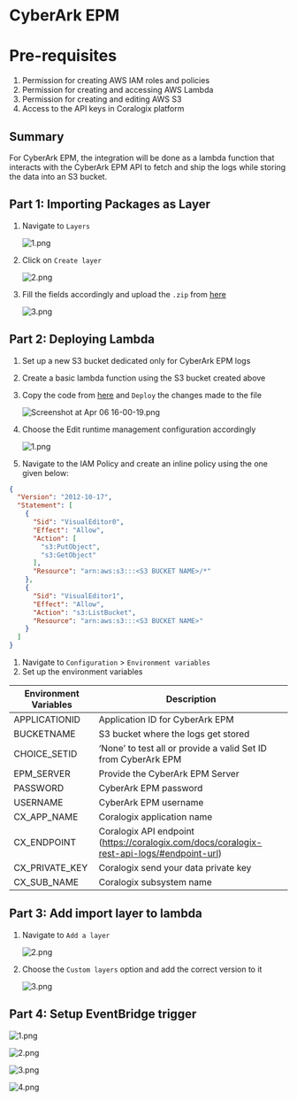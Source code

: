 # CyberArk EPM

# Pre-requisites

1. Permission for creating AWS IAM roles and policies
2. Permission for creating and accessing AWS Lambda
3. Permission for creating and editing AWS S3
4. Access to the API keys in Coralogix platform

## Summary

For CyberArk EPM, the integration will be done as a lambda function that interacts with the CyberArk EPM API to fetch
and ship the logs while storing the data into an S3 bucket.

## Part 1: Importing Packages as Layer

1. Navigate to `Layers`

   ![1.png](images/1.png)

2. Click on `Create layer`

   ![2.png](images/2.png)

3. Fill the fields accordingly and upload the `.zip`
   from [here](https://github.com/nir-limor-coralogix/client-integrations/raw/main/SIEM/CyberArk%20EPM/Layer/requests.zip)

   ![3.png](images/3.png)

## Part 2: Deploying Lambda

1. Set up a new S3 bucket dedicated only for CyberArk EPM logs
2. Create a basic lambda function using the S3 bucket created above
3. Copy the code
   from [here](https://raw.githubusercontent.com/nir-limor-coralogix/client-integrations/main/SIEM/CyberArk%20EPM/Code/lambda_api_calls.py?token=GHSAT0AAAAAAB2WC7Z7WG33VZHXS3N6ENWIZCJBHYQ)
   and `Deploy` the changes made to the file

   ![Screenshot at Apr 06 16-00-19.png](images/Screenshot_at_Apr_06_16-00-19.png)

4. Choose the Edit runtime management configuration accordingly

   ![1.png](images/1%201.png)

5. Navigate to the IAM Policy and create an inline policy using the one given below:

```json
{
  "Version": "2012-10-17",
  "Statement": [
    {
      "Sid": "VisualEditor0",
      "Effect": "Allow",
      "Action": [
        "s3:PutObject",
        "s3:GetObject"
      ],
      "Resource": "arn:aws:s3:::<S3 BUCKET NAME>/*"
    },
    {
      "Sid": "VisualEditor1",
      "Effect": "Allow",
      "Action": "s3:ListBucket",
      "Resource": "arn:aws:s3:::<S3 BUCKET NAME>"
    }
  ]
}
```

1. Navigate to `Configuration` > `Environment variables`
2. Set up the environment variables

| Environment Variables | Description                                                                               |
|-----------------------|-------------------------------------------------------------------------------------------|
| APPLICATIONID         | Application ID for CyberArk EPM                                                           |
| BUCKETNAME            | S3 bucket where the logs get stored                                                       |
| CHOICE_SETID          | ‘None’ to test all or provide a valid Set ID from CyberArk EPM                            |
| EPM_SERVER            | Provide the CyberArk EPM Server                                                           |
| PASSWORD              | CyberArk EPM password                                                                     |
| USERNAME              | CyberArk EPM username                                                                     |
| CX_APP_NAME           | Coralogix application name                                                                |
| CX_ENDPOINT           | Coralogix API endpoint (https://coralogix.com/docs/coralogix-rest-api-logs/#endpoint-url) |
| CX_PRIVATE_KEY        | Coralogix send your data private key                                                      |
| CX_SUB_NAME           | Coralogix subsystem name                                                                  |

## Part 3: Add import layer to lambda

1. Navigate to `Add a layer`

   ![2.png](images/2%201.png)

2. Choose the `Custom layers` option and add the correct version to it

   ![3.png](images/3%201.png)

## Part 4: Setup EventBridge trigger

![1.png](images/1%202.png)

![2.png](images/2%202.png)

![3.png](images/3%202.png)

![4.png](images/4.png)
